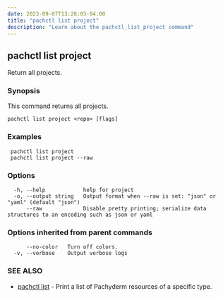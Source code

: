 ```yaml
---
date: 2023-09-07T13:28:03-04:00
title: "pachctl list project"
description: "Learn about the pachctl_list_project command"
---
```


## pachctl list project

Return all projects.

### Synopsis

This command returns all projects.

```
pachctl list project <repo> [flags]
```

### Examples

```
 pachctl list project 
 pachctl list project --raw 

```

### Options

```
  -h, --help            help for project
  -o, --output string   Output format when --raw is set: "json" or "yaml" (default "json")
      --raw             Disable pretty printing; serialize data structures to an encoding such as json or yaml
```

### Options inherited from parent commands

```
      --no-color   Turn off colors.
  -v, --verbose    Output verbose logs
```

### SEE ALSO

* [pachctl list](../pachctl_list)	 - Print a list of Pachyderm resources of a specific type.

